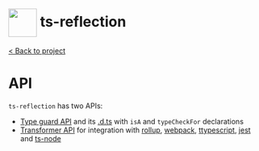<h1>
  <img height="56px" width="auto" src="https://raw.githubusercontent.com/janjakubnanista/ts-reflection/main/res/ts-reflection.png" align="center"/>
  <span>ts-reflection</span>
</h1>

<a href="https://github.com/janjakubnanista/ts-reflection">&lt; Back to project</a>

# API

`ts-reflection` has two APIs:

- [Type guard API](./API_TYPE_CHECKER.md) and its [.d.ts](https://github.com/janjakubnanista/ts-reflection/tree/main/src/index.ts) with `isA` and `typeCheckFor` declarations
- [Transformer API](./API_TRANSFORMER.md) for integration with [rollup](./INSTALLATION.md#installation--rollup), [webpack](./INSTALLATION.md#installation--webpack), [ttypescript](./INSTALLATION.md#installation--ttypescript), [jest](./INSTALLATION.md#installation--jest) and [ts-node](./INSTALLATION.md#installation--ts-node)